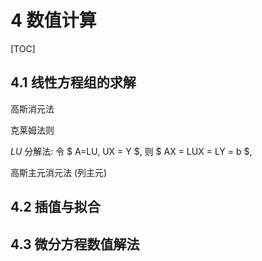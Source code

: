 # 4	数值计算

[TOC]

## 4.1	线性方程组的求解

高斯消元法

克莱姆法则

$LU$ 分解法: 令 $ A=LU, UX = Y $, 则 $ AX = LUX = LY = b $,

高斯主元消元法 (列主元)



## 4.2	插值与拟合



## 4.3	微分方程数值解法

